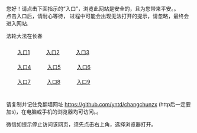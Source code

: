 您好！请点击下面指示的“入口”，浏览此网站是安全的，且为您带来平安。。 <br/>
点击入口后，请耐心等待， 过程中可能会出现无法打开的提示，请忽略，最终会进入网站. </br>

法轮大法在长春<br/>
<div style="padding:10px"><a style="margin:20px" target="_blank" href="https://d6xmotgf32u3h.cloudfront.net/2Qpsp?adouqxod" id="ccLink1" rel="nofollow">入口1</a> <a target="_blank" style="margin:20px" href="https://d1ycqrycwq0b4i.cloudfront.net/2Qpsp?baqiemv" id="ccLink2" rel="nofollow">入口2</a> <a style="margin:20px" target="_blank" href="https://d3fquwf4ent3tx.cloudfront.net/2Qpsp?ciaaboxk" id="ccLink3" rel="nofollow">入口3</a></div>

<div style="padding:10px" ><a style="margin:20px" target="_blank" href="https://d6xmotgf32u3h.cloudfront.net/2Qpsp?adouqxod" id="ccLink4" rel="nofollow">入口4</a> <a style="margin:20px" href="https://d1ycqrycwq0b4i.cloudfront.net/2Qpsp?baqiemv" target="_blank" id="ccLink5" rel="nofollow">入口5</a> <a style="margin:20px" href="https://d3fquwf4ent3tx.cloudfront.net/2Qpsp?ciaaboxk" target="_blank" id="ccLink6" rel="nofollow">入口6</a></div>

<div style="padding:10px"><a style="margin:20px" target="_blank" href="https://d6xmotgf32u3h.cloudfront.net/2Qpsp?adouqxod" id="ccLink7" rel="nofollow">入口7</a> <a style="margin:20px" href="https://d1ycqrycwq0b4i.cloudfront.net/2Qpsp?baqiemv" target="_blank" id="ccLink8" rel="nofollow">入口8</a> <a style="margin:20px" target="_blank" href="https://d3fquwf4ent3tx.cloudfront.net/2Qpsp?ciaaboxk" id="ccLink9" rel="nofollow">入口9</a></div>

<br/>



请复制并记住免翻墙网址 https://github.com/yntd/changchunzx (http后一定要加s)，在电脑或手机的浏览器均可访问。。<br/>

微信如提示停止访问该网页，须先点击右上角，选择浏览器打开。

